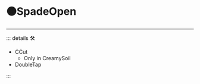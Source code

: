 # 🟠<motor>SpadeOpen</motor>

---

<!-- =================================================== -->
<!-- =================================================== -->
<!-- =================================================== -->
<!-- =================================================== -->
<!-- =================================================== -->
::: details 🛠

- CCut
    - Only in CreamySoil
- DoubleTap

:::
